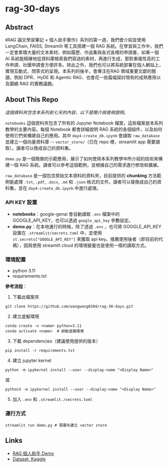 # rag-30-days

## Abstract
《RAG 論文學習筆記 × 個人助手實作》系列的第一週，我們會介紹並使用 LangChain, FAISS, Streamlit 等工具搭建一個 RAG 系統。在學習與工作中，我們一定會累積大量的文本素材，例如履歷、作品集與各式各樣的申請書，如果一個 AI 系統能精確地從資料庫檢索我們寫過的素材，再進行生成，那對重複性高的工作申請、社團申請會方便許多。除此之外，我們也可以將系統部署在個人網站上，實現互動式、問答式的呈現。本系列的後半，會專注在RAG 領域重要文獻的閱讀，例如 DPR、HyDE 和 Agentic RAG、也會花一些篇幅探討現有的成熟應用以及圍繞 RAG 的實務議題。

## About This Repo 
*這個資料夾包含本系列前七天的內容，以下是簡介與使用說明。*

`notebooks` 這個資料夾包含了所有的 Jupyter Notebook 檔案，這些檔案是本系列教學的主要內容。每個 Notebook 都會詳細說明 RAG 系統的各個組件，以及如何使用它們來構建自己的應用。其中 `day4-create_db.ipynb` 會讀取 `raw_database` 並建立一個向量資料庫 -- `vector_store/`（已在 repo 裡，streamlit app 需要讀取）。讀者可以換成自己的資料集。

`demo.py` 是一個簡單的示範應用，展示了如何使用本系列教學中所介紹的技術來構建一個 RAG 系統。讀者可以參考這個範例，並根據自己的需求進行修改和擴展。

`raw_database` 是一個包含原始文本資料的資料夾，目前提供的 **chunking** 方法範例能處理 `.txt`, `.pdf`, `.docx`, `.md` 和 `.json` 格式的文件。讀者可以替換成自己的資料集，並在 `day4-create_db.ipynb` 中進行處理。

### API KEY 設置
- **notebooks**：google-genai 會自動讀取 `.env` 檔案中的 GOOGLE_API_KEY，也可以透過 `google_api_key` 參數設定。
- **demo.py**：在本地運行的時候，除了透過 `.env` ，也可將 GOOGLE_API_KEY 設置在 `.streamlit/secrets.toml` 中，並使用 `st.secrets["GOOGLE_API_KEY"]` 來獲取 api key。推薦使用後者（即目前的代碼），因爲使用 streamlit cloud 的環境變量也是使用一樣的讀取方式。

### 環境配置
- python 3.11
- requirements.txt

**參考流程**：

1. 下載此檔案夾

```
git clone https://github.com/wangwang0204/rag-30-days.git
```

2. 建立虛擬環境
```
conda create -n <name> python=3.11
conda activate <name>  # 啟動虛擬環境
```

3. 下載 dependencies（建議使用提供的版本）
```
pip install -r requirements.txt 
```

4. 建立 jupyter kernel
```
python -m ipykernel install --user --display-name "<Display Name>"
```
或
```
python3 -m ipykernel install --user --display-name "<Display Name>"
```

5. 加入 `.env` 和 `.streamlit./secrets.toml`

### 運行方式
```
streamlit run demo.py # 需要先建立 vector store
```

## Links
- [RAG 個人助手 Demo](https://personal-database-rag.streamlit.app)
- [Dataset, Kaggle](https://www.kaggle.com/datasets/leowang0204/simulated-personal-database-raw-data)